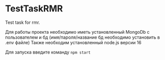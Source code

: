# TestTaskRMR
Test task for rmr.

Для работы проекта необходимо иметь установленный MongoDb с пользователем и бд (имя/пароля/название бд необходимо установить в .env файле)
Также необходим установленный node.js версии 16

Для запуска введите команду ```npm start```
